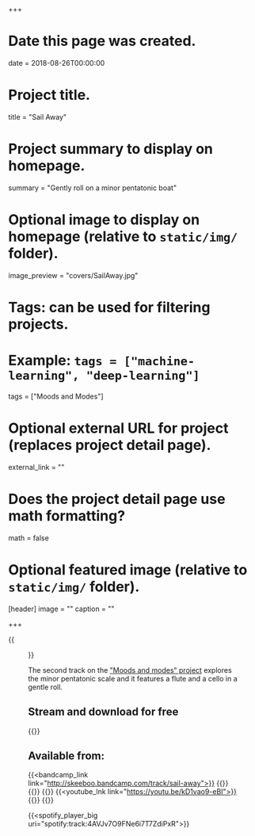 +++
# Date this page was created.
date = 2018-08-26T00:00:00

# Project title.
title = "Sail Away"

# Project summary to display on homepage.
summary = "Gently roll on a minor pentatonic boat"

# Optional image to display on homepage (relative to `static/img/` folder).
image_preview = "covers/SailAway.jpg"

# Tags: can be used for filtering projects.
# Example: `tags = ["machine-learning", "deep-learning"]`
tags = ["Moods and Modes"]

# Optional external URL for project (replaces project detail page).
external_link = ""

# Does the project detail page use math formatting?
math = false

# Optional featured image (relative to `static/img/` folder).
[header]
image = ""
caption = ""

+++

{{<figure src="/img/covers/SailAway.jpg" width="320" link="https://distrokid.com/hyperfollow/skeeboo/erKH" target="_blank">}}

The second track on the ["Moods and modes" project](/post/moods_and_modes) explores the minor pentatonic scale and it features a flute and a cello in a gentle roll.

## Stream and download for free

{{<bandcamp title="Sail Away" track="1637118396" link="http://skeeboo.bandcamp.com/track/sail-away">}}

## Available from:

{{<bandcamp_link link="http://skeeboo.bandcamp.com/track/sail-away">}}
{{<itunes link="https://itunes.apple.com/us/album/sail-away-single/">}}
{{<amazon link="http://www.amazon.com/gp/product/B07GVPNJBZ/">}}
{{<spotify link="https://open.spotify.com/track/4AVJv7O9FNe6i7T7ZdiPxR?si=jF_Hm_IoRIW-X58IDdcPFg">}}
{{<youtube_lnk link="https://youtu.be/kD1vao9-eBI">}}
{{<deezer link="https://www.deezer.com/album/71654472">}}
{{<napster link="https://us.napster.com/artist/skeeboo/album/sail-away">}}

{{<spotify_player_big uri="spotify:track:4AVJv7O9FNe6i7T7ZdiPxR">}}
